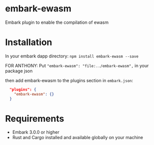 # embark-ewasm
Embark plugin to enable the compilation of ewasm

Installation
======

In your embark dapp directory:
```npm install embark-ewasm --save```

FOR ANTHONY: Put `"embark-ewasm": "file:../embark-ewasm",` in your package json

then add embark-ewasm to the plugins section in ```embark.json```:

```Json
  "plugins": {
    "embark-ewasm": {}
  }
```

Requirements
======

- Embark 3.0.0 or higher
- Rust and Cargo installed and available globally on your machine
